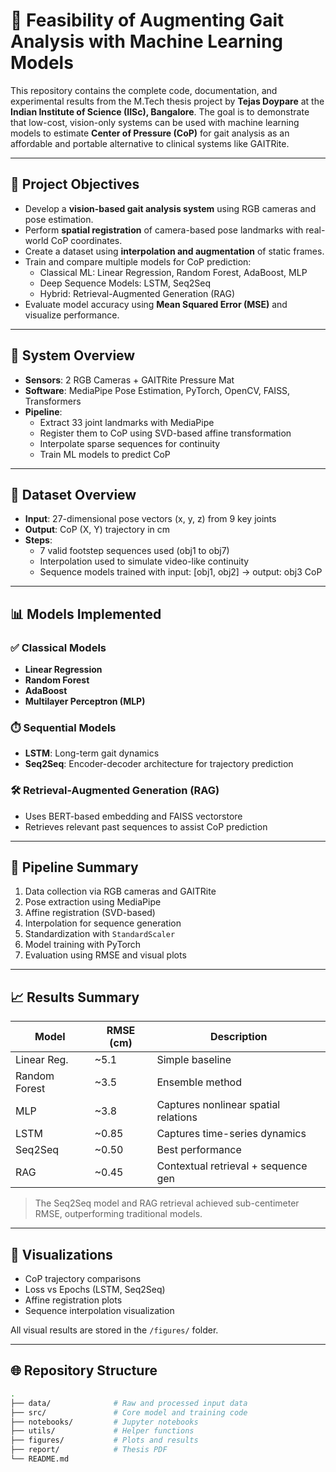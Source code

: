 # 👣 Feasibility of Augmenting Gait Analysis with Machine Learning Models

This repository contains the complete code, documentation, and experimental results from the M.Tech thesis project by **Tejas Doypare** at the **Indian Institute of Science (IISc), Bangalore**. The goal is to demonstrate that low-cost, vision-only systems can be used with machine learning models to estimate **Center of Pressure (CoP)** for gait analysis as an affordable and portable alternative to clinical systems like GAITRite.

--- 

## 🎯 Project Objectives

- Develop a **vision-based gait analysis system** using RGB cameras and pose estimation.
- Perform **spatial registration** of camera-based pose landmarks with real-world CoP coordinates.
- Create a dataset using **interpolation and augmentation** of static frames.
- Train and compare multiple models for CoP prediction:
  - Classical ML: Linear Regression, Random Forest, AdaBoost, MLP
  - Deep Sequence Models: LSTM, Seq2Seq
  - Hybrid: Retrieval-Augmented Generation (RAG)
- Evaluate model accuracy using **Mean Squared Error (MSE)** and visualize performance.

---

## 📆 System Overview

- **Sensors**: 2 RGB Cameras + GAITRite Pressure Mat  
- **Software**: MediaPipe Pose Estimation, PyTorch, OpenCV, FAISS, Transformers  
- **Pipeline**:
  - Extract 33 joint landmarks with MediaPipe
  - Register them to CoP using SVD-based affine transformation
  - Interpolate sparse sequences for continuity
  - Train ML models to predict CoP

---

## 📅 Dataset Overview

- **Input**: 27-dimensional pose vectors (x, y, z) from 9 key joints
- **Output**: CoP (X, Y) trajectory in cm
- **Steps**:
  - 7 valid footstep sequences used (obj1 to obj7)
  - Interpolation used to simulate video-like continuity
  - Sequence models trained with input: [obj1, obj2] → output: obj3 CoP

---

## 📊 Models Implemented

### ✅ Classical Models

- **Linear Regression**
- **Random Forest**
- **AdaBoost**
- **Multilayer Perceptron (MLP)**

### ⏱️ Sequential Models

- **LSTM**: Long-term gait dynamics
- **Seq2Seq**: Encoder-decoder architecture for trajectory prediction

### 🛠️ Retrieval-Augmented Generation (RAG)

- Uses BERT-based embedding and FAISS vectorstore
- Retrieves relevant past sequences to assist CoP prediction

---

## 🔹 Pipeline Summary

1. Data collection via RGB cameras and GAITRite
2. Pose extraction using MediaPipe
3. Affine registration (SVD-based)
4. Interpolation for sequence generation
5. Standardization with `StandardScaler`
6. Model training with PyTorch
7. Evaluation using RMSE and visual plots

---

## 📈 Results Summary

| Model         | RMSE (cm) | Description                         |
|---------------|-----------|-------------------------------------|
| Linear Reg.   | ~5.1      | Simple baseline                     |
| Random Forest | ~3.5      | Ensemble method                     |
| MLP           | ~3.8      | Captures nonlinear spatial relations|
| LSTM          | ~0.85     | Captures time-series dynamics       |
| Seq2Seq       | ~0.50     | Best performance                    |
| RAG           | ~0.45     | Contextual retrieval + sequence gen |

> The Seq2Seq model and RAG retrieval achieved sub-centimeter RMSE, outperforming traditional models.

---

## 🌄 Visualizations

- CoP trajectory comparisons
- Loss vs Epochs (LSTM, Seq2Seq)
- Affine registration plots
- Sequence interpolation visualization

All visual results are stored in the `/figures/` folder.

---

## 🌐 Repository Structure

```bash
.
├── data/              # Raw and processed input data
├── src/               # Core model and training code
├── notebooks/         # Jupyter notebooks
├── utils/             # Helper functions
├── figures/           # Plots and results
├── report/            # Thesis PDF
└── README.md

